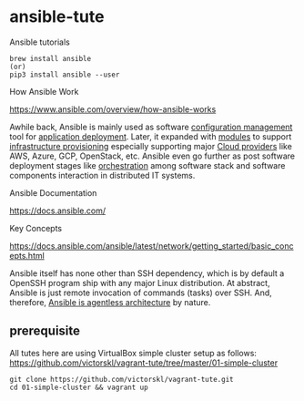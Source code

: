 # ansible-tute

Ansible tutorials


```
brew install ansible
(or)
pip3 install ansible --user
```

How Ansible Work

https://www.ansible.com/overview/how-ansible-works

Awhile back, Ansible is mainly used as software [configuration management](https://www.ansible.com/use-cases/configuration-management) tool for [application deployment](https://www.ansible.com/use-cases/application-deployment). Later, it expanded with [modules](https://docs.ansible.com/ansible/latest/modules/modules_by_category.html) to support [infrastructure provisioning](https://www.ansible.com/use-cases/provisioning) especially supporting major [Cloud providers](https://docs.ansible.com/ansible/latest/modules/list_of_cloud_modules.html) like AWS, Azure, GCP, OpenStack, etc. Ansible even go further as post software deployment stages like [orchestration](https://www.ansible.com/use-cases/orchestration) among software stack and software components interaction in distributed IT systems. 


Ansible Documentation

https://docs.ansible.com/

Key Concepts

https://docs.ansible.com/ansible/latest/network/getting_started/basic_concepts.html

Ansible itself has none other than SSH dependency, which is by default a OpenSSH program ship with any major Linux distribution. At abstract, Ansible is just remote invocation of commands (tasks) over SSH. And, therefore, [Ansible is agentless architecture](https://en.wikipedia.org/wiki/Ansible_%28software%29) by nature.


## prerequisite

All tutes here are using VirtualBox simple cluster setup as follows: 
https://github.com/victorskl/vagrant-tute/tree/master/01-simple-cluster

```
git clone https://github.com/victorskl/vagrant-tute.git
cd 01-simple-cluster && vagrant up
```
